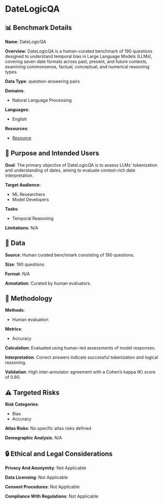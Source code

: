 # DateLogicQA

## 📊 Benchmark Details

**Name**: DateLogicQA

**Overview**: DateLogicQA is a human-curated benchmark of 190 questions designed to understand temporal bias in Large Language Models (LLMs), covering seven date formats across past, present, and future contexts, examining commonsense, factual, conceptual, and numerical reasoning types.

**Data Type**: question-answering pairs

**Domains**:
- Natural Language Processing

**Languages**:
- English

**Resources**:
- [Resource](https://arxiv.org/abs/2412.13377v2)

## 🎯 Purpose and Intended Users

**Goal**: The primary objective of DateLogicQA is to assess LLMs’ tokenization and understanding of dates, aiming to evaluate context-rich date interpretation.

**Target Audience**:
- ML Researchers
- Model Developers

**Tasks**:
- Temporal Reasoning

**Limitations**: N/A

## 💾 Data

**Source**: Human curated benchmark consisting of 190 questions.

**Size**: 190 questions

**Format**: N/A

**Annotation**: Curated by human evaluators.

## 🔬 Methodology

**Methods**:
- Human evaluation

**Metrics**:
- Accuracy

**Calculation**: Evaluated using human-led assessments of model responses.

**Interpretation**: Correct answers indicate successful tokenization and logical reasoning.

**Validation**: High inter-annotator agreement with a Cohen’s kappa (K) score of 0.80.

## ⚠️ Targeted Risks

**Risk Categories**:
- Bias
- Accuracy

**Atlas Risks**:
No specific atlas risks defined

**Demographic Analysis**: N/A

## 🔒 Ethical and Legal Considerations

**Privacy And Anonymity**: Not Applicable

**Data Licensing**: Not Applicable

**Consent Procedures**: Not Applicable

**Compliance With Regulations**: Not Applicable
